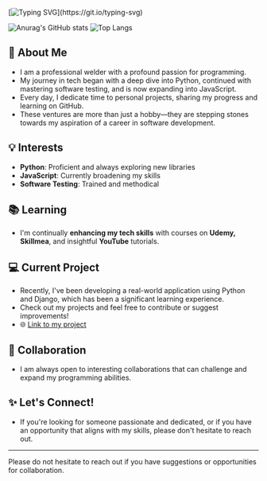 [![Typing SVG](https://readme-typing-svg.demolab.com?font=Mynerve&size=40&duration=4500&pause=2000&color=CE690E&background=FFFFFF00&center=true&vCenter=true&random=false&width=250&height=45&lines=Hello+everyone!)](https://git.io/typing-svg)

![Anurag's GitHub stats](https://github-readme-stats.vercel.app/api?username=matus-kocik&show_icons=true&theme=great-gatsby&bg_color=00000000&title_color=CE690EFF&icon_color=CE690EFF&text_color=C19310FF&rank_icon=github&include_all_commits=false&line_height=30)
![Top Langs](https://github-readme-stats.vercel.app/api/top-langs/?username=matus-kocik&theme=great-gatsby&bg_color=00000000&title_color=CE690EFF&icon_color=CE690EFF&text_color=C19310FF&rank_icon=github&include_all_commits=false&line_height=30)



## 🌟 About Me
- I am a professional welder with a profound passion for programming.
- My journey in tech began with a deep dive into Python, continued with mastering software testing, and is now expanding into JavaScript.
- Every day, I dedicate time to personal projects, sharing my progress and learning on GitHub.
- These ventures are more than just a hobby—they are stepping stones towards my aspiration of a career in software development.

## 💡 Interests
- **Python**: Proficient and always exploring new libraries
- **JavaScript**: Currently broadening my skills
- **Software Testing**: Trained and methodical

## 📚 Learning
- I'm continually **enhancing my tech skills** with courses on **Udemy, Skillmea**, and insightful **YouTube** tutorials.

## 💻 Current Project
- Recently, I've been developing a real-world application using Python and Django, which has been a significant learning experience.
- Check out my projects and feel free to contribute or suggest improvements!
- 🌐 [Link to my project](https://github.com/matus-kocik/wpaczsk)

## 👥 Collaboration
- I am always open to interesting collaborations that can challenge and expand my programming abilities.

## ✨ Let's Connect!
- If you're looking for someone passionate and dedicated, or if you have an opportunity that aligns with my skills, please don't hesitate to reach out.

---

Please do not hesitate to reach out if you have suggestions or opportunities for collaboration.


<!---
matus-kocik/matus-kocik is a ✨ special ✨ repository because its `README.md` (this file) appears on your GitHub profile.
You can click the Preview link to take a look at your changes.
--->
